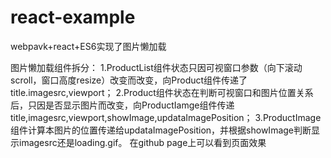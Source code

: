 # react-example

webpavk+react+ES6实现了图片懒加载

图片懒加载组件拆分：
1.ProductList组件状态只因可视窗口参数（向下滚动scroll，窗口高度resize）改变而改变，向Product组件传递了title.imagesrc,viewport；
2.Product组件状态在判断可视窗口和图片位置关系后，只因是否显示图片而改变，向ProductIamge组件传递title,imagesrc,viewport,showImage,updataImagePosition；
3.ProductImage组件计算本图片的位置传递给updataImagePosition，并根据showImage判断显示imagesrc还是loading.gif。
在github page上可以看到页面效果